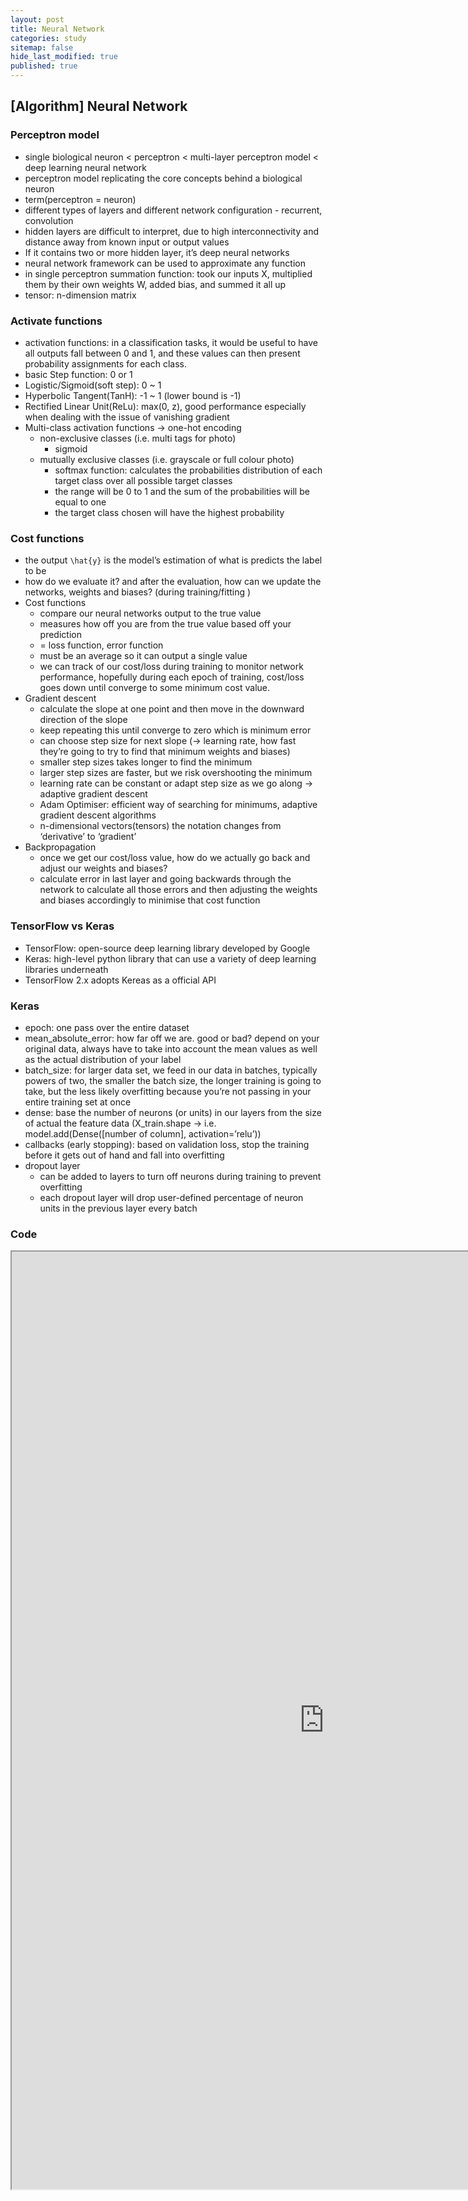 ```yaml
---
layout: post
title: Neural Network
categories: study
sitemap: false
hide_last_modified: true
published: true
---
```

## [Algorithm] Neural Network

### Perceptron model

- single biological neuron < perceptron < multi-layer perceptron model < deep learning neural network
- perceptron model replicating the core concepts behind a biological neuron
- term(perceptron = neuron)
- different types of layers and different network configuration - recurrent, convolution
- hidden layers are difficult to interpret, due to high interconnectivity and distance away from known input or output values
- If it contains two or more hidden layer, it’s deep neural networks
- neural network framework can be used to approximate any function
- in single perceptron summation function: took our inputs X, multiplied them by their own weights W, added bias, and summed it all up
- tensor: n-dimension matrix

### Activate functions

- activation functions: in a classification tasks, it would be useful to have all outputs fall between 0 and 1, and these values can then present probability assignments for each class.
- basic Step function: 0 or 1
- Logistic/Sigmoid(soft step): 0 ~ 1
- Hyperbolic Tangent(TanH): -1 ~ 1 (lower bound is -1)
- Rectified Linear Unit(ReLu): max(0, z), good performance especially when dealing with the issue of vanishing gradient
- Multi-class activation functions → one-hot encoding
    - non-exclusive classes (i.e. multi tags for photo)
        - sigmoid
    - mutually exclusive classes (i.e. grayscale or full colour photo)
        - softmax function: calculates the probabilities distribution of each target class over all possible target classes
        - the range will be 0 to 1 and the sum of the probabilities will be equal to one
        - the target class chosen will have the highest probability

### Cost functions

- the output `\hat{y}` is the model’s estimation of what is predicts the label to be
- how do we evaluate it? and after the evaluation, how can we update the networks, weights and biases? (during training/fitting )
- Cost functions
    - compare our neural networks output to the true value
    - measures how off you are from the true value based off your prediction
    - = loss function, error function
    - must be an average so it can output a single value
    - we can track of our cost/loss during training to monitor network performance, hopefully during each epoch of training, cost/loss goes down until converge to some minimum cost value.
- Gradient descent
    - calculate the slope at one point and then move in the downward direction of the slope
    - keep repeating this until converge to zero which is minimum error
    - can choose step size for next slope (→ learning rate, how fast they’re going to try to find that minimum weights and biases)
    - smaller step sizes takes longer to find the minimum
    - larger step sizes are faster, but we risk overshooting the minimum
    - learning rate can be constant or adapt step size as we go along → adaptive gradient descent
    - Adam Optimiser: efficient way of searching for minimums, adaptive gradient descent algorithms
    - n-dimensional vectors(tensors) the notation changes from ‘derivative’ to ‘gradient’
- Backpropagation
    - once we get our cost/loss value, how do we actually go back and adjust our weights and biases?
    - calculate error in last layer and going backwards through the network to calculate all those errors and then adjusting the weights and biases accordingly to minimise that cost function

### TensorFlow vs Keras

- TensorFlow: open-source deep learning library developed by Google
- Keras: high-level python library that can use a variety of deep learning libraries underneath
- TensorFlow 2.x adopts Kereas as a official API

### Keras

- epoch: one pass over the entire dataset
- mean_absolute_error: how far off we are. good or bad? depend on your original data, always have to take into account the mean values as well as the actual distribution of your label
- batch_size: for larger data set, we feed in our data in batches, typically powers of two, the smaller the batch size, the longer training is going to take, but the less likely overfitting because you’re not passing in your entire training set at once
- dense: base the number of neurons (or units) in our layers from the size of actual the feature data (X_train.shape → i.e. model.add(Dense([number of column], activation=’relu’))
- callbacks (early stopping): based on validation loss, stop the training before it gets out of hand and fall into overfitting
- dropout layer
    - can be added to layers to turn off neurons during training to prevent overfitting
    - each dropout layer will drop user-defined percentage of neuron units in the previous layer every batch

### Code
<iframe src="https://nbviewer.org/gist/soyeonkimgithub/902c88eddb070f1a4c92958666a65129" width="1000" height="1500" scrolling="yes" frameborder="1"></iframe>
